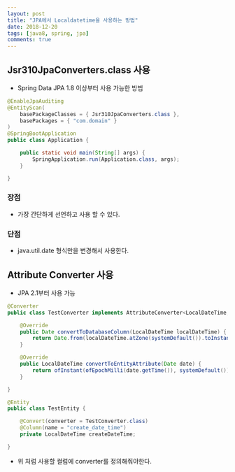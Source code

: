 ```yaml
---
layout: post
title: "JPA에서 Localdatetime을 사용하는 방법"
date: 2018-12-20
tags: [java8, spring, jpa]
comments: true
---
```


## Jsr310JpaConverters.class 사용

 - Spring Data JPA 1.8 이상부터 사용 가능한 방법


```java
@EnableJpaAuditing
@EntityScan(
    basePackageClasses = { Jsr310JpaConverters.class },
    basePackages = { "com.domain" }
)
@SpringBootApplication
public class Application {

    public static void main(String[] args) {
        SpringApplication.run(Application.class, args);
    }

}
```

### 장점

 - 가장 간단하게 선언하고 사용 할 수 있다.

### 단점

 - java.util.date 형식만을 변경해서 사용한다.



## Attribute Converter 사용

- JPA 2.1부터 사용 가능

```java
@Converter
public class TestConverter implements AttributeConverter<LocalDateTime, Date> {

    @Override
    public Date convertToDatabaseColumn(LocalDateTime localDateTime) {
        return Date.from(localDateTime.atZone(systemDefault()).toInstant());
    }

    @Override
    public LocalDateTime convertToEntityAttribute(Date date) {
        return ofInstant(ofEpochMilli(date.getTime()), systemDefault());
    }

}
```

```java
@Entity
public class TestEntity {

    @Convert(converter = TestConverter.class)
    @Column(name = "create_date_time")
    private LocalDateTime createDateTime;

}
```

- 위 처럼 사용할 컬럼에 converter를 정의해줘야한다.

